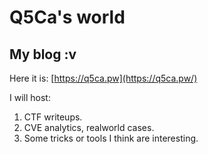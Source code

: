 # Q5Ca's world 
## My blog :v
Here it is:  [https://q5ca.pw](https://q5ca.pw/)

I will host:
1. CTF writeups.
2. CVE analytics, realworld cases.
3. Some tricks or tools I think are interesting.
 
